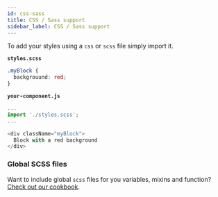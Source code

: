 ```yaml
---
id: css-sass
title: CSS / Sass support
sidebar_label: CSS / Sass support
---
```


To add your styles using a `css` or `scss` file simply import it.

**`styles.scss`**
```css
.myBlock {
  backgrouund: red;
}
```

**`your-component.js`**
```js
...
import './styles.scss';
...

<div className="myBlock">
  Block with a red background
</div>
```

### Global SCSS files
Want to include global `scss` files for you variables, mixins and function? [Check out our cookbook](/docs/platform/cookbook/client/scss-global).
